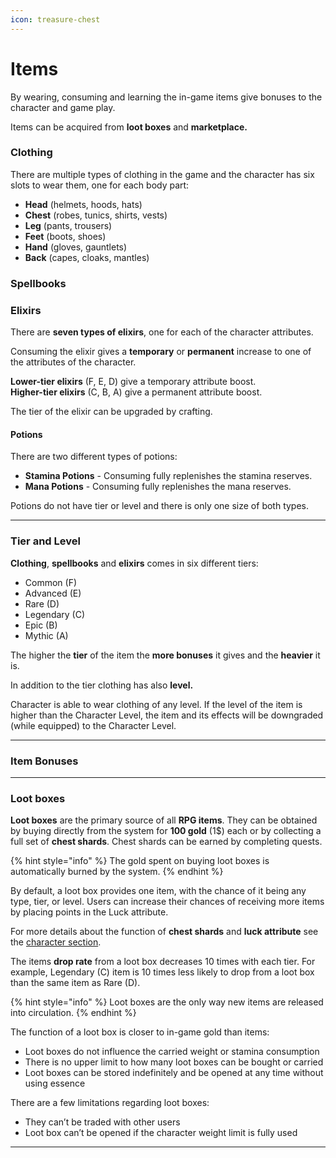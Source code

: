 ```yaml
---
icon: treasure-chest
---
```


# Items

By wearing, consuming and learning the in-game items give bonuses to the character and game play. 

Items can be acquired from **loot boxes** and **marketplace.** 


### Clothing

There are multiple types of clothing in the game and the character has six slots to wear them, one for each body part:

* **Head** (helmets, hoods, hats)
* **Chest** (robes, tunics, shirts, vests)
* **Leg** (pants, trousers)
* **Feet** (boots, shoes)
* **Hand** (gloves, gauntlets)
* **Back** (capes, cloaks, mantles) 

### Spellbooks

### Elixirs

There are **seven types of elixirs**, one for each of the character attributes.

Consuming the elixir gives a **temporary** or **permanent** increase to one of the attributes of the character.

**Lower-tier elixirs** (F, E, D) give a temporary attribute boost.\
**Higher-tier elixirs** (C, B, A) give a permanent attribute boost.

The tier of the elixir can be upgraded by crafting.


#### Potions

There are two different types of potions: 

* **Stamina Potions** - Consuming fully replenishes the stamina reserves.
* **Mana Potions** - Consuming fully replenishes the mana reserves. 

Potions do not have tier or level and there is only one size of both types.

***

### Tier and Level

**Clothing**, **spellbooks** and **elixirs** comes in six different tiers:

* Common (F) 	
* Advanced (E) 	
* Rare (D)	
* Legendary (C) 	
* Epic (B) 	
* Mythic (A) 	

The higher the **tier** of the item the **more bonuses** it gives and the **heavier** it is.

In addition to the tier clothing has also **level.** 

Character is able to wear clothing of any level. If the level of the item is higher than the Character Level, the item and its effects will be downgraded (while equipped) to the Character Level. 

***

### Item Bonuses

***

### Loot boxes

**Loot boxes** are the primary source of all **RPG items**. They can be obtained by buying directly from the system for **100 gold** (1$) each or by collecting a full set of **chest shards**. Chest shards can be earned by completing quests.

{% hint style="info" %}
The gold spent on buying loot boxes is automatically burned by the system.
{% endhint %}

By default, a loot box provides one item, with the chance of it being any type, tier, or level. Users can increase their chances of receiving more items by placing points in the Luck attribute. 

For more details about the function of **chest shards** and **luck attribute** see the [character section](character.md).

The items **drop rate** from a loot box decreases 10 times with each tier. For example, Legendary (C) item is 10 times less likely to drop from a loot box than the same item as Rare (D). 


{% hint style="info" %}
Loot boxes are the only way new items are released into circulation. 
{% endhint %}

The function of a loot box is closer to in-game gold than items:

*  Loot boxes do not influence the carried weight or stamina consumption
*  There is no upper limit to how many loot boxes can be bought or carried
*  Loot boxes can be stored indefinitely and be opened at any time without using essence

There are a few limitations regarding loot boxes:

*  They can’t be traded with other users
*  Loot box can’t be opened if the character weight limit is fully used


***




